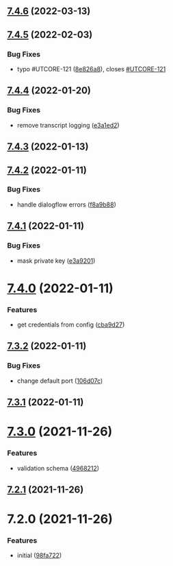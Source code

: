 ## [7.4.6](https://github.com/softwaregroup-bg/ut-port-listen/compare/v7.4.5...v7.4.6) (2022-03-13)



## [7.4.5](https://github.com/softwaregroup-bg/ut-port-listen/compare/v7.4.4...v7.4.5) (2022-02-03)


### Bug Fixes

* typo #UTCORE-121 ([8e826a8](https://github.com/softwaregroup-bg/ut-port-listen/commit/8e826a8d188064e7198bd06f2ed8b4291735229a)), closes [#UTCORE-121](https://github.com/softwaregroup-bg/ut-port-listen/issues/UTCORE-121)



## [7.4.4](https://github.com/softwaregroup-bg/ut-port-listen/compare/v7.4.3...v7.4.4) (2022-01-20)


### Bug Fixes

* remove transcript logging ([e3a1ed2](https://github.com/softwaregroup-bg/ut-port-listen/commit/e3a1ed21c7180da5f6c58fc0a2063ac0273d9475))



## [7.4.3](https://github.com/softwaregroup-bg/ut-port-listen/compare/v7.4.2...v7.4.3) (2022-01-13)



## [7.4.2](https://github.com/softwaregroup-bg/ut-port-listen/compare/v7.4.1...v7.4.2) (2022-01-11)


### Bug Fixes

* handle dialogflow errors ([f8a9b88](https://github.com/softwaregroup-bg/ut-port-listen/commit/f8a9b8865f30e8f0a4264972773a8312b7e6e9e9))



## [7.4.1](https://github.com/softwaregroup-bg/ut-port-listen/compare/v7.4.0...v7.4.1) (2022-01-11)


### Bug Fixes

* mask private key ([e3a9201](https://github.com/softwaregroup-bg/ut-port-listen/commit/e3a92018470a715172df87a6951849b4e8b77274))



# [7.4.0](https://github.com/softwaregroup-bg/ut-port-listen/compare/v7.3.2...v7.4.0) (2022-01-11)


### Features

* get credentials from config ([cba9d27](https://github.com/softwaregroup-bg/ut-port-listen/commit/cba9d27335d261c244078dd26eb38d5a7579d2d4))



## [7.3.2](https://github.com/softwaregroup-bg/ut-port-listen/compare/v7.3.1...v7.3.2) (2022-01-11)


### Bug Fixes

* change default port ([106d07c](https://github.com/softwaregroup-bg/ut-port-listen/commit/106d07cc4a7c9e2d19aaa4fd34fcf840c55cdb11))



## [7.3.1](https://github.com/softwaregroup-bg/ut-port-listen/compare/v7.3.0...v7.3.1) (2022-01-11)



# [7.3.0](https://github.com/softwaregroup-bg/ut-port-listen/compare/v7.2.1...v7.3.0) (2021-11-26)


### Features

* validation schema ([4968212](https://github.com/softwaregroup-bg/ut-port-listen/commit/4968212b5e4b9b2e0b9ee171b0de4990b5f2efae))



## [7.2.1](https://github.com/softwaregroup-bg/ut-port-listen/compare/v7.2.0...v7.2.1) (2021-11-26)



# 7.2.0 (2021-11-26)


### Features

* initial ([98fa722](https://github.com/softwaregroup-bg/ut-port-listen/commit/98fa722d09acae4b8d414a84aae787738dd0b3b3))



